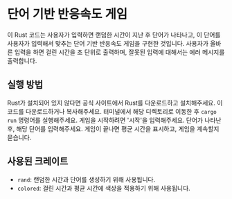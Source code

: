 # 단어 기반 반응속도 게임
이 Rust 코드는 사용자가 입력하면 랜덤한 시간이 지난 후 단어가 나타나고, 이 단어를 사용자가 입력해서 맞추는 단어 기반 반응속도 게임을 구현한 것입니다. 사용자가 올바른 입력을 하면 걸린 시간을 초 단위로 출력하며, 잘못된 입력에 대해서는 에러 메시지를 출력합니다.

## 실행 방법
Rust가 설치되어 있지 않다면 공식 사이트에서 Rust를 다운로드하고 설치해주세요.
이 코드를 다운로드하거나 복사해주세요.
터미널에서 해당 디렉토리로 이동한 후 `cargo run` 명령어를 실행해주세요.
게임을 시작하려면 '시작'을 입력해주세요.
단어가 나타난 후, 해당 단어를 입력해주세요.
게임이 끝나면 평균 시간을 표시하고, 게임을 계속할지 묻습니다.

## 사용된 크레이트
+ `rand`: 랜덤한 시간과 단어를 생성하기 위해 사용됩니다.
+ `colored`: 걸린 시간과 평균 시간에 색상을 적용하기 위해 사용됩니다.

